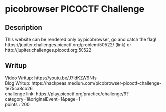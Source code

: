 <h1><b>picobrowser</b> PICOCTF Challenge</h1>
<h2><b>Description</b></h2>
This website can be rendered only by picobrowser, go and catch the flag! https://jupiter.challenges.picoctf.org/problem/50522/ (link) or http://jupiter.challenges.picoctf.org:50522
<h2>Writup</h2>
Video Writup: https://youtu.be/J7ldKZW9Nfs <br>
Blog Writup: https://hackpeas.medium.com/picobrowser-picoctf-challenge-1e75ca8cb26 <br>
challenge link: https://play.picoctf.org/practice/challenge/9?category=1&originalEvent=1&page=1<br>
points : 200
